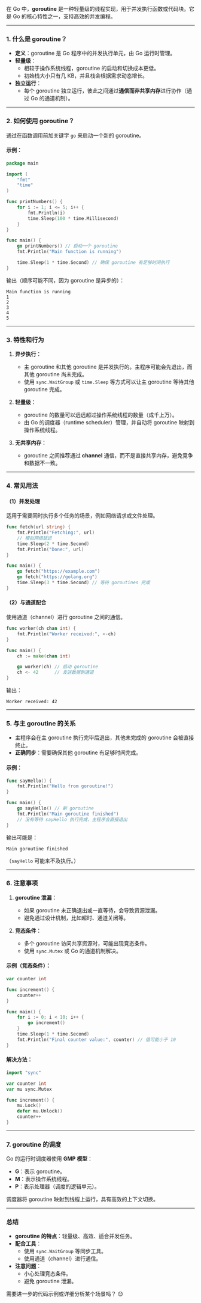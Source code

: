 在 Go 中，**goroutine** 是一种轻量级的线程实现，用于并发执行函数或代码块。它是 Go 的核心特性之一，支持高效的并发编程。

---

### **1. 什么是 goroutine？**

- **定义**：goroutine 是 Go 程序中的并发执行单元，由 Go 运行时管理。
- **轻量级**：
    - 相较于操作系统线程，goroutine 的启动和切换成本更低。
    - 初始栈大小只有几 KB，并且栈会根据需求动态增长。
- **独立运行**：
    - 每个 goroutine 独立运行，彼此之间通过**通信而非共享内存**进行协作（通过 Go 的通道机制）。

---

### **2. 如何使用 goroutine？**

通过在函数调用前加关键字 `go` 来启动一个新的 goroutine。

#### 示例：

```go
package main

import (
	"fmt"
	"time"
)

func printNumbers() {
	for i := 1; i <= 5; i++ {
		fmt.Println(i)
		time.Sleep(100 * time.Millisecond)
	}
}

func main() {
	go printNumbers() // 启动一个 goroutine
	fmt.Println("Main function is running")

	time.Sleep(1 * time.Second) // 确保 goroutine 有足够时间执行
}
```

输出（顺序可能不同，因为 goroutine 是异步的）：

```
Main function is running
1
2
3
4
5
```

---

### **3. 特性和行为**

1. **异步执行**：
    
    - 主 goroutine 和其他 goroutine 是并发执行的。主程序可能会先退出，而其他 goroutine 尚未完成。
    - 使用 `sync.WaitGroup` 或 `time.Sleep` 等方式可以让主 goroutine 等待其他 goroutine 完成。
2. **轻量级**：
    
    - goroutine 的数量可以远远超过操作系统线程的数量（成千上万）。
    - 由 Go 的调度器（runtime scheduler）管理，并自动将 goroutine 映射到操作系统线程。
3. **无共享内存**：
    
    - goroutine 之间推荐通过 **channel** 通信，而不是直接共享内存，避免竞争和数据不一致。

---

### **4. 常见用法**

#### （1）并发处理

适用于需要同时执行多个任务的场景，例如网络请求或文件处理。

```go
func fetch(url string) {
	fmt.Println("Fetching:", url)
	// 模拟网络延迟
	time.Sleep(2 * time.Second)
	fmt.Println("Done:", url)
}

func main() {
	go fetch("https://example.com")
	go fetch("https://golang.org")
	time.Sleep(3 * time.Second) // 等待 goroutines 完成
}
```

#### （2）与通道配合

使用通道（channel）进行 goroutine 之间的通信。

```go
func worker(ch chan int) {
	fmt.Println("Worker received:", <-ch)
}

func main() {
	ch := make(chan int)

	go worker(ch) // 启动 goroutine
	ch <- 42      // 发送数据到通道
}
```

输出：

```
Worker received: 42
```

---

### **5. 与主 goroutine 的关系**

- 主程序会在主 goroutine 执行完毕后退出，其他未完成的 goroutine 会被直接终止。
- **正确同步**：需要确保其他 goroutine 有足够时间完成。

#### 示例：

```go
func sayHello() {
	fmt.Println("Hello from goroutine!")
}

func main() {
	go sayHello() // 新 goroutine
	fmt.Println("Main goroutine finished")
	// 没有等待 sayHello 执行完成，主程序会直接退出
}
```

输出可能是：

```
Main goroutine finished
```

（`sayHello` 可能来不及执行。）

---

### **6. 注意事项**

1. **goroutine 泄漏**：
    
    - 如果 goroutine 未正确退出或一直等待，会导致资源泄漏。
    - 避免通过设计机制，比如超时、通道关闭等。
2. **竞态条件**：
    
    - 多个 goroutine 访问共享资源时，可能出现竞态条件。
    - 使用 `sync.Mutex` 或 Go 的通道机制解决。

#### 示例（竞态条件）：

```go
var counter int

func increment() {
	counter++
}

func main() {
	for i := 0; i < 10; i++ {
		go increment()
	}
	time.Sleep(1 * time.Second)
	fmt.Println("Final counter value:", counter) // 值可能小于 10
}
```

#### 解决方法：

```go
import "sync"

var counter int
var mu sync.Mutex

func increment() {
	mu.Lock()
	defer mu.Unlock()
	counter++
}
```

---

### **7. goroutine 的调度**

Go 的运行时调度器使用 **GMP 模型**：

- **G**：表示 goroutine。
- **M**：表示操作系统线程。
- **P**：表示处理器（调度的逻辑单元）。

调度器将 goroutine 映射到线程上运行，具有高效的上下文切换。

---

### **总结**

- **goroutine 的特点**：轻量级、高效、适合并发任务。
- **配合工具**：
    - 使用 `sync.WaitGroup` 等同步工具。
    - 使用通道（channel）进行通信。
- **注意问题**：
    - 小心处理竞态条件。
    - 避免 goroutine 泄漏。

需要进一步的代码示例或详细分析某个场景吗？ 😊